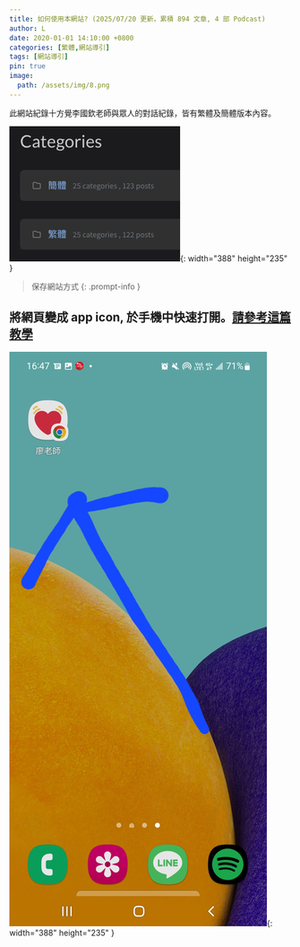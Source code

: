 ```yaml
---
title: 如何使用本網站? (2025/07/20 更新，累積 894 文章, 4 部 Podcast)
author: L
date: 2020-01-01 14:10:00 +0800
categories: [繁體,網站導引]
tags: [網站導引]
pin: true
image:
  path: /assets/img/8.png
---
```



此網站紀錄十方覺李國欽老師與眾人的對話紀錄，皆有繁體及簡體版本內容。



![Desktop View](/assets/img/1_.png){: width="388" height="235" }

>保存網站方式
{: .prompt-info }

## 將網頁變成 app icon, 於手機中快速打開。[**請參考這篇教學**](https://jecompany2023.netlify.app/posts/%E7%B6%B2%E9%A0%81%E9%80%A3%E7%B5%90-%E8%AE%8Aapp-icon/)


![Desktop View](/assets/img/14.jpeg){: width="388" height="235" }

